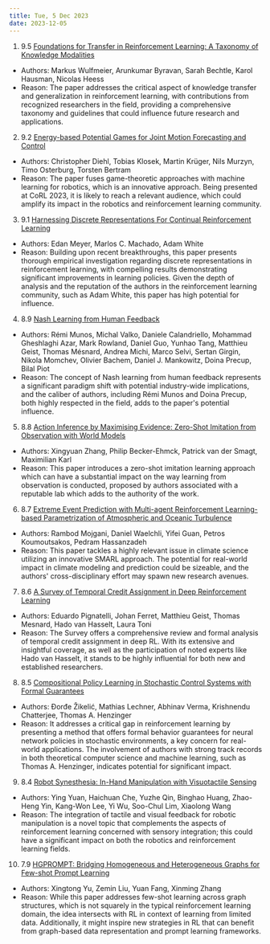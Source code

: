 ```yaml
---
title: Tue, 5 Dec 2023
date: 2023-12-05
---
```

1. 9.5 [Foundations for Transfer in Reinforcement Learning: A Taxonomy of Knowledge Modalities](https://arxiv.org/abs/2312.01939)
* Authors: Markus Wulfmeier, Arunkumar Byravan, Sarah Bechtle, Karol Hausman, Nicolas Heess
* Reason: The paper addresses the critical aspect of knowledge transfer and generalization in reinforcement learning, with contributions from recognized researchers in the field, providing a comprehensive taxonomy and guidelines that could influence future research and applications.

2. 9.2 [Energy-based Potential Games for Joint Motion Forecasting and Control](https://arxiv.org/abs/2312.01811)
* Authors: Christopher Diehl, Tobias Klosek, Martin Krüger, Nils Murzyn, Timo Osterburg, Torsten Bertram
* Reason: The paper fuses game-theoretic approaches with machine learning for robotics, which is an innovative approach. Being presented at CoRL 2023, it is likely to reach a relevant audience, which could amplify its impact in the robotics and reinforcement learning community.

3. 9.1 [Harnessing Discrete Representations For Continual Reinforcement Learning](https://arxiv.org/abs/2312.01203)
* Authors: Edan Meyer, Marlos C. Machado, Adam White
* Reason: Building upon recent breakthroughs, this paper presents thorough empirical investigation regarding discrete representations in reinforcement learning, with compelling results demonstrating significant improvements in learning policies. Given the depth of analysis and the reputation of the authors in the reinforcement learning community, such as Adam White, this paper has high potential for influence.

4. 8.9 [Nash Learning from Human Feedback](https://arxiv.org/abs/2312.00886)
* Authors: Rémi Munos, Michal Valko, Daniele Calandriello, Mohammad Gheshlaghi Azar, Mark Rowland, Daniel Guo, Yunhao Tang, Matthieu Geist, Thomas Mésnard, Andrea Michi, Marco Selvi, Sertan Girgin, Nikola Momchev, Olivier Bachem, Daniel J. Mankowitz, Doina Precup, Bilal Piot
* Reason: The concept of Nash learning from human feedback represents a significant paradigm shift with potential industry-wide implications, and the caliber of authors, including Rémi Munos and Doina Precup, both highly respected in the field, adds to the paper's potential influence.

5. 8.8 [Action Inference by Maximising Evidence: Zero-Shot Imitation from Observation with World Models](https://arxiv.org/abs/2312.02019)
* Authors: Xingyuan Zhang, Philip Becker-Ehmck, Patrick van der Smagt, Maximilian Karl
* Reason: This paper introduces a zero-shot imitation learning approach which can have a substantial impact on the way learning from observation is conducted, proposed by authors associated with a reputable lab which adds to the authority of the work.

6. 8.7 [Extreme Event Prediction with Multi-agent Reinforcement Learning-based Parametrization of Atmospheric and Oceanic Turbulence](https://arxiv.org/abs/2312.00907)
* Authors: Rambod Mojgani, Daniel Waelchli, Yifei Guan, Petros Koumoutsakos, Pedram Hassanzadeh
* Reason: This paper tackles a highly relevant issue in climate science utilizing an innovative SMARL approach. The potential for real-world impact in climate modeling and prediction could be sizeable, and the authors' cross-disciplinary effort may spawn new research avenues.

7. 8.6 [A Survey of Temporal Credit Assignment in Deep Reinforcement Learning](https://arxiv.org/abs/2312.01072)
* Authors: Eduardo Pignatelli, Johan Ferret, Matthieu Geist, Thomas Mesnard, Hado van Hasselt, Laura Toni
* Reason: The Survey offers a comprehensive review and formal analysis of temporal credit assignment in deep RL. With its extensive and insightful coverage, as well as the participation of noted experts like Hado van Hasselt, it stands to be highly influential for both new and established researchers.

8. 8.5 [Compositional Policy Learning in Stochastic Control Systems with Formal Guarantees](https://arxiv.org/abs/2312.01456)
* Authors: Đorđe Žikelić, Mathias Lechner, Abhinav Verma, Krishnendu Chatterjee, Thomas A. Henzinger
* Reason: It addresses a critical gap in reinforcement learning by presenting a method that offers formal behavior guarantees for neural network policies in stochastic environments, a key concern for real-world applications. The involvement of authors with strong track records in both theoretical computer science and machine learning, such as Thomas A. Henzinger, indicates potential for significant impact.

9. 8.4 [Robot Synesthesia: In-Hand Manipulation with Visuotactile Sensing](https://arxiv.org/abs/2312.01853)
* Authors: Ying Yuan, Haichuan Che, Yuzhe Qin, Binghao Huang, Zhao-Heng Yin, Kang-Won Lee, Yi Wu, Soo-Chul Lim, Xiaolong Wang
* Reason: The integration of tactile and visual feedback for robotic manipulation is a novel topic that complements the aspects of reinforcement learning concerned with sensory integration; this could have a significant impact on both the robotics and reinforcement learning fields.

10. 7.9 [HGPROMPT: Bridging Homogeneous and Heterogeneous Graphs for Few-shot Prompt Learning](https://arxiv.org/abs/2312.01878)
* Authors: Xingtong Yu, Zemin Liu, Yuan Fang, Xinming Zhang
* Reason: While this paper addresses few-shot learning across graph structures, which is not squarely in the typical reinforcement learning domain, the idea intersects with RL in context of learning from limited data. Additionally, it might inspire new strategies in RL that can benefit from graph-based data representation and prompt learning frameworks.


